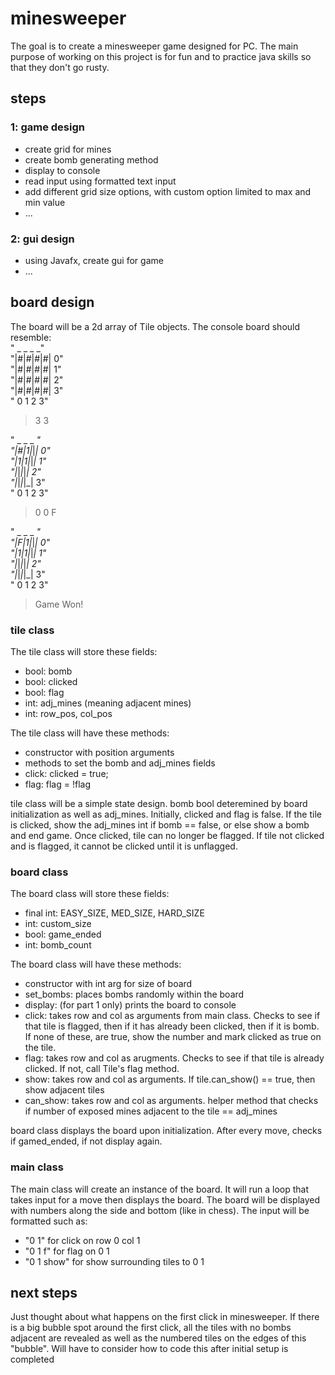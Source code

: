 # minesweeper
The goal is to create a minesweeper game designed for PC. The main purpose of working on this project is for fun and to practice java skills so that they don't go rusty.  
## steps
### 1: game design
- create grid for mines
- create bomb generating method
- display to console
- read input using formatted text input
- add different grid size options, with custom option limited to max and min value
- ...
### 2: gui design
- using Javafx, create gui for game
- ...
  
  
## board design
The board will be a 2d array of Tile objects. The console board should resemble:  
" _ _ _ _"  
"|#|#|#|#| 0"  
"|#|#|#|#| 1"  
"|#|#|#|#| 2"  
"|#|#|#|#| 3"  
" 0 1 2 3"  
 > 3 3  
   
" _ _ _ _"  
"|#|1|_|_| 0"  
"|1|1|_|_| 1"  
"|_|_|_|_| 2"  
"|_|_|_|_| 3"  
" 0 1 2 3"  
 > 0 0 F  
   
" _ _ _ _"  
"|F|1|_|_| 0"  
"|1|1|_|_| 1"  
"|_|_|_|_| 2"  
"|_|_|_|_| 3"  
" 0 1 2 3"  
 >Game Won!  
  
### tile class
The tile class will store these fields:
- bool: bomb
- bool: clicked
- bool: flag
- int: adj_mines (meaning adjacent mines)
- int: row_pos, col_pos
  
The tile class will have these methods:
- constructor with position arguments
- methods to set the bomb and adj_mines fields
- click: clicked = true;
- flag: flag = !flag
  
tile class will be a simple state design. bomb bool deteremined by board initialization as well as adj_mines. Initially, clicked and flag is false. If the tile is clicked, show the adj_mines int if bomb == false, or else show a bomb and end game. Once clicked, tile can no longer be flagged. If tile not clicked and is flagged, it cannot be clicked until it is unflagged.

### board class
The board class will store these fields:
- final int: EASY_SIZE, MED_SIZE, HARD_SIZE
- int: custom_size
- bool: game_ended
- int: bomb_count
  
The board class will have these methods:
- constructor with int arg for size of board
- set_bombs: places bombs randomly within the board
- display: (for part 1 only) prints the board to console
- click: takes row and col as arguments from main class. Checks to see if that tile is flagged, then if it has already been clicked, then if it is bomb. If none of these, are true, show the number and mark clicked as true on the tile.
- flag: takes row and col as arugments. Checks to see if that tile is already clicked. If not, call Tile's flag method.
- show: takes row and col as arguments. If tile.can_show() == true, then show adjacent tiles
- can_show: takes row and col as arguments. helper method that checks if number of exposed mines adjacent to the tile == adj_mines
  
board class displays the board upon initialization. After every move, checks if gamed_ended, if not display again.
  
### main class
The main class will create an instance of the board. It will run a loop that takes input for a move then displays the board. The board will be displayed with numbers along the side and bottom (like in chess). The input will be formatted such as:  
- "0 1" for click on row 0 col 1
- "0 1 f" for flag on 0 1
- "0 1 show" for show surrounding tiles to 0 1
  
  
## next steps
Just thought about what happens on the first click in minesweeper. If there is a big bubble spot around the first click, all the tiles with no bombs adjacent are revealed as well as the numbered tiles on the edges of this "bubble". Will have to consider how to code this after initial setup is completed
